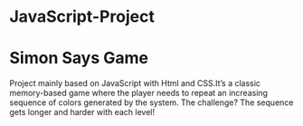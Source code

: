 # JavaScript-Project
# Simon Says Game
Project mainly based on JavaScript with Html and CSS.It’s a classic memory-based game where the player needs to repeat an increasing sequence of colors generated by the system. The challenge? The sequence gets longer and harder with each level!
